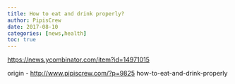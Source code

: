 ```yaml
---
title: How to eat and drink properly?
author: PipisCrew
date: 2017-08-10
categories: [news,health]
toc: true
---
```


https://news.ycombinator.com/item?id=14971015

origin - http://www.pipiscrew.com/?p=9825 how-to-eat-and-drink-properly